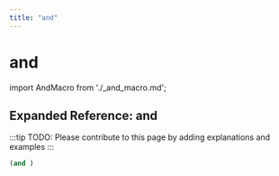 ```yaml
---
title: "and"
---
```


# and

import AndMacro from './_and_macro.md';

<AndMacro />

## Expanded Reference: and

:::tip
TODO: Please contribute to this page by adding explanations and examples
:::

```lisp
(and )
```
